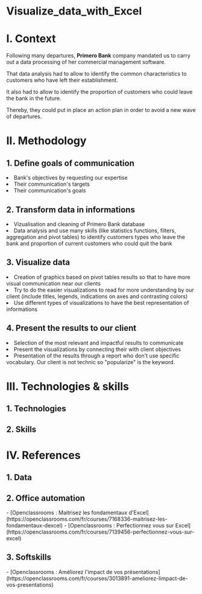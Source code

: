 # Visualize_data_with_Excel

<h1>I. Context</h1>

Following many departures, **Primero Bank** company mandated us to carry out a data processing of her commercial management software.

That data analysis had to allow to identify the common characteristics to customers who have left their establishment.

It also had to allow to identify the proportion of customers who could leave the bank in the future.

Thereby, they could put in place an action plan in order to avoid a new wave of departures.

<h1>II. Methodology</h1>

  <h2>1. Define goals of communication</h2>
    <li>Bank's objectives by requesting our expertise</li>
    <li>Their communication's targets</li>
    <li>Their communication's goals</li>

  <h2>2. Transform data in informations</h2>
    <li>Vizualisation and cleaning of Primero Bank database</li>
    <li>Data analysis and use many skills (like statistics functions, filters, aggregation and pivot tables) to identify customers types who leave the bank and proportion of current customers who could quit the bank</li>

  <h2>3. Visualize data</h2>
    <li>Creation of graphics based on pivot tables results so that to have more visual communication near our clients</li>
    <li>Try to do the easier visualizations to read for more understanding by our client (include titles, legends, indications on axes and contrasting colors)</li>
    <li>Use different types of visualizations to have the best representation of informations</li>

  <h2>4. Present the results to our client</h2>
    <li>Selection of the most relevant and impactful results to communicate</li>
    <li>Present the visualizations by connecting their with client objectives</li>
    <li>Presentation of the results through a report who don't use specific vocabulary. Our client is not technic so "popularize" is the keyword. </li>

<h1>III. Technologies & skills</h1>

   <h2>1. Technologies</h2>

   <h2>2. Skills</h2>

<h1>IV. References</h1>

  <h2>1. Data</h2>

    

  <h2>2. Office automation</h2>
    - [Openclassrooms : Maitrisez les fondamentaux d'Excel](https://openclassrooms.com/fr/courses/7168336-maitrisez-les-fondamentaux-dexcel)
    - [Openclassrooms : Perfectionnez vous sur Excel](https://openclassrooms.com/fr/courses/7139456-perfectionnez-vous-sur-excel)

  <h2>3. Softskills</h2>
    - [Openclassrooms : Améliorez l'impact de vos présentations](https://openclassrooms.com/fr/courses/3013891-ameliorez-limpact-de-vos-presentations)
    
